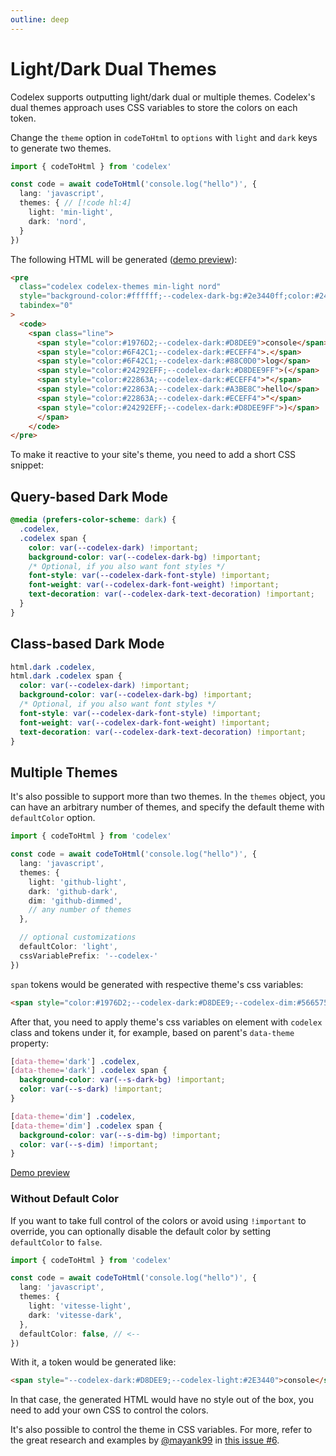 ```yaml
---
outline: deep
---
```


# Light/Dark Dual Themes

Codelex supports outputting light/dark dual or multiple themes. Codelex's dual themes approach uses CSS variables to store the colors on each token.

Change the `theme` option in `codeToHtml` to `options` with `light` and `dark` keys to generate two themes.

```ts twoslash
import { codeToHtml } from 'codelex'

const code = await codeToHtml('console.log("hello")', {
  lang: 'javascript',
  themes: { // [!code hl:4]
    light: 'min-light',
    dark: 'nord',
  }
})
```

The following HTML will be generated ([demo preview](https://htmlpreview.github.io/?https://raw.githubusercontent.com/codeLex/codelex/main/packages/codelex/test/out/dual-themes.html)):

```html
<pre
  class="codelex codelex-themes min-light nord"
  style="background-color:#ffffff;--codelex-dark-bg:#2e3440ff;color:#24292eff;--codelex-dark:#d8dee9ff"
  tabindex="0"
>
  <code>
    <span class="line">
      <span style="color:#1976D2;--codelex-dark:#D8DEE9">console</span>
      <span style="color:#6F42C1;--codelex-dark:#ECEFF4">.</span>
      <span style="color:#6F42C1;--codelex-dark:#88C0D0">log</span>
      <span style="color:#24292EFF;--codelex-dark:#D8DEE9FF">(</span>
      <span style="color:#22863A;--codelex-dark:#ECEFF4">"</span>
      <span style="color:#22863A;--codelex-dark:#A3BE8C">hello</span>
      <span style="color:#22863A;--codelex-dark:#ECEFF4">"</span>
      <span style="color:#24292EFF;--codelex-dark:#D8DEE9FF">)</span>
      </span>
    </code>
</pre>
```

To make it reactive to your site's theme, you need to add a short CSS snippet:

## Query-based Dark Mode

```css
@media (prefers-color-scheme: dark) {
  .codelex,
  .codelex span {
    color: var(--codelex-dark) !important;
    background-color: var(--codelex-dark-bg) !important;
    /* Optional, if you also want font styles */
    font-style: var(--codelex-dark-font-style) !important;
    font-weight: var(--codelex-dark-font-weight) !important;
    text-decoration: var(--codelex-dark-text-decoration) !important;
  }
}
```

## Class-based Dark Mode

```css
html.dark .codelex,
html.dark .codelex span {
  color: var(--codelex-dark) !important;
  background-color: var(--codelex-dark-bg) !important;
  /* Optional, if you also want font styles */
  font-style: var(--codelex-dark-font-style) !important;
  font-weight: var(--codelex-dark-font-weight) !important;
  text-decoration: var(--codelex-dark-text-decoration) !important;
}
```

## Multiple Themes

It's also possible to support more than two themes. In the `themes` object, you can have an arbitrary number of themes, and specify the default theme with `defaultColor` option.

```ts twoslash
import { codeToHtml } from 'codelex'

const code = await codeToHtml('console.log("hello")', {
  lang: 'javascript',
  themes: {
    light: 'github-light',
    dark: 'github-dark',
    dim: 'github-dimmed',
    // any number of themes
  },

  // optional customizations
  defaultColor: 'light',
  cssVariablePrefix: '--codelex-'
})
```

`span` tokens would be generated with respective theme's css variables:

```html
<span style="color:#1976D2;--codelex-dark:#D8DEE9;--codelex-dim:#566575">console</span>
```

After that, you need to apply theme's css variables on element with `codelex` class and tokens under it, for example, based on parent's `data-theme` property:

```css
[data-theme='dark'] .codelex,
[data-theme='dark'] .codelex span {
  background-color: var(--s-dark-bg) !important;
  color: var(--s-dark) !important;
}

[data-theme='dim'] .codelex,
[data-theme='dim'] .codelex span {
  background-color: var(--s-dim-bg) !important;
  color: var(--s-dim) !important;
}
```

[Demo preview](https://htmlpreview.github.io/?https://raw.githubusercontent.com/codeLex/codelex/main/packages/codelex/test/out/multiple-themes.html)

### Without Default Color

If you want to take full control of the colors or avoid using `!important` to override, you can optionally disable the default color by setting `defaultColor` to `false`.

```ts twoslash
import { codeToHtml } from 'codelex'

const code = await codeToHtml('console.log("hello")', {
  lang: 'javascript',
  themes: {
    light: 'vitesse-light',
    dark: 'vitesse-dark',
  },
  defaultColor: false, // <--
})
```

With it, a token would be generated like:

```html
<span style="--codelex-dark:#D8DEE9;--codelex-light:#2E3440">console</span>
```

In that case, the generated HTML would have no style out of the box, you need to add your own CSS to control the colors.

It's also possible to control the theme in CSS variables. For more, refer to the great research and examples by [@mayank99](https://github.com/mayank99) in [this issue #6](https://github.com/antfu/codelexji/issues/6).
